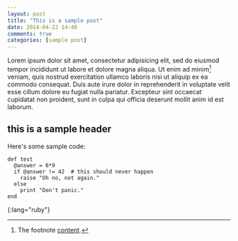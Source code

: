 ```yaml
---
layout: post
title: "This is a sample post"
date: 2014-04-22 14:40
comments: true
categories: [sample post]
---
```


Lorem ipsum dolor sit amet, consectetur adipisicing elit, sed do eiusmod tempor incididunt ut labore et dolore magna aliqua. Ut enim ad minim[^1] veniam, quis nostrud exercitation ullamco laboris nisi ut aliquip ex ea commodo consequat. Duis aute irure dolor in reprehenderit in voluptate velit esse cillum dolore eu fugiat nulla pariatur. Excepteur sint occaecat cupidatat non proident, sunt in culpa qui officia deserunt mollit anim id est laborum.

<!-- More -->

## this is a sample header

Here's some sample code:

~~~
def test
  @answer = 6*9
  if @answer != 42  # this should never happen
    raise "Oh no, not again."
  else
    print "Don't panic."
end
~~~
{:lang="ruby"}



[^1]: The footnote [content](http://www.example.com).
